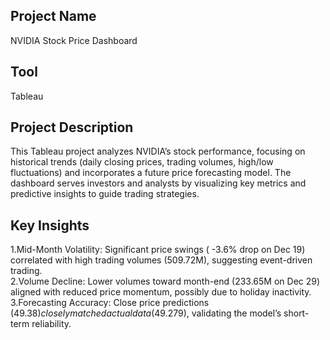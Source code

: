 ## Project Name
NVIDIA Stock Price Dashboard
## Tool
Tableau

## Project Description
This Tableau project analyzes NVIDIA’s stock performance, focusing on historical trends (daily closing prices, trading volumes, high/low fluctuations) and incorporates a future price forecasting model. The dashboard serves investors and analysts by visualizing key metrics and predictive insights to guide trading strategies.  

## Key Insights
1.Mid-Month Volatility:
Significant price swings ( -3.6% drop on Dec 19) correlated with high trading volumes (509.72M), suggesting event-driven trading.  
2.Volume Decline:
Lower volumes toward month-end (233.65M on Dec 29) aligned with reduced price momentum, possibly due to holiday inactivity.  
3.Forecasting Accuracy:
Close price predictions ($49.38) closely matched actual data ($49.279), validating the model’s short-term reliability.  
